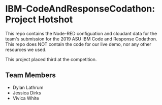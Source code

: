 # IBM-CodeAndResponseCodathon: Project Hotshot

This repo contains the Node-RED configuation and cloudant data for the team's submission for the 2019 ASU IBM Code and Response Codathon. This repo does NOT contain the code for our live demo, nor any other resources we used.

This project placed third at the competition.

## Team Members

* Dylan Lathrum
* Jessica Dirks
* Vivica White
